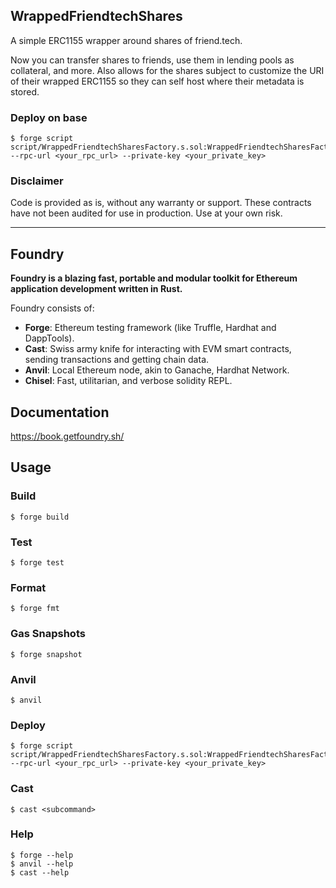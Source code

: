 ## WrappedFriendtechShares
A simple ERC1155 wrapper around shares of friend.tech.

Now you can transfer shares to friends, use them in lending pools as collateral, and more. Also allows for the shares subject to customize the URI of their wrapped ERC1155 so they can self host where their metadata is stored.

### Deploy on base

```shell
$ forge script script/WrappedFriendtechSharesFactory.s.sol:WrappedFriendtechSharesFactoryScript --rpc-url <your_rpc_url> --private-key <your_private_key>
```

### Disclaimer
Code is provided as is, without any warranty or support. These contracts have not been audited for use in production. Use at your own risk.

---

## Foundry

**Foundry is a blazing fast, portable and modular toolkit for Ethereum application development written in Rust.**

Foundry consists of:

-   **Forge**: Ethereum testing framework (like Truffle, Hardhat and DappTools).
-   **Cast**: Swiss army knife for interacting with EVM smart contracts, sending transactions and getting chain data.
-   **Anvil**: Local Ethereum node, akin to Ganache, Hardhat Network.
-   **Chisel**: Fast, utilitarian, and verbose solidity REPL.

## Documentation

https://book.getfoundry.sh/

## Usage

### Build

```shell
$ forge build
```

### Test

```shell
$ forge test
```

### Format

```shell
$ forge fmt
```

### Gas Snapshots

```shell
$ forge snapshot
```

### Anvil

```shell
$ anvil
```

### Deploy

```shell
$ forge script script/WrappedFriendtechSharesFactory.s.sol:WrappedFriendtechSharesFactoryScript --rpc-url <your_rpc_url> --private-key <your_private_key>
```

### Cast

```shell
$ cast <subcommand>
```

### Help

```shell
$ forge --help
$ anvil --help
$ cast --help
```
